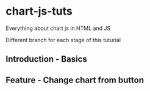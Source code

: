 # chart-js-tuts

Everything about chart js in HTML and JS

Different branch for each stage of this tuturial

## Introduction - Basics

## Feature - Change chart from button
